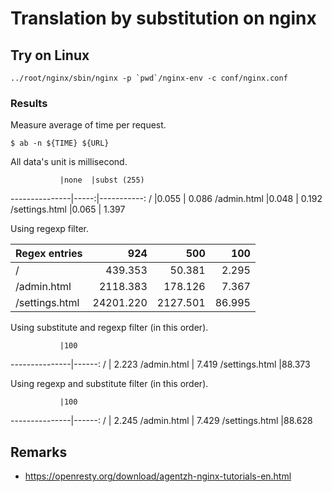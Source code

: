 # Translation by substitution on nginx

## Try on Linux

    ../root/nginx/sbin/nginx -p `pwd`/nginx-env -c conf/nginx.conf

### Results

Measure average of time per request.

    $ ab -n ${TIME} ${URL}

All data's unit is millisecond.

               |none  |subst (255)
---------------|-----:|-----------:
/              |0.055 |      0.086
/admin.html    |0.048 |      0.192
/settings.html |0.065 |      1.397

Using regexp filter.

Regex entries  |924       |500      |100
---------------|---------:|--------:|------:
/              |  439.353 |  50.381 | 2.295
/admin.html    | 2118.383 | 178.126 | 7.367
/settings.html |24201.220 |2127.501 |86.995

Using substitute and regexp filter (in this order).

               |100    
---------------|------:
/              | 2.223 
/admin.html    | 7.419 
/settings.html |88.373 

Using regexp and substitute filter (in this order).

               |100    
---------------|------:
/              | 2.245 
/admin.html    | 7.429 
/settings.html |88.628 

## Remarks

*   <https://openresty.org/download/agentzh-nginx-tutorials-en.html>
